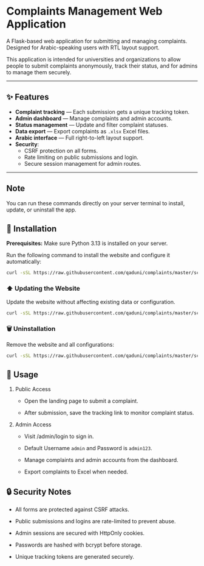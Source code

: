 # Complaints Management Web Application

A Flask-based web application for submitting and managing complaints.  
Designed for Arabic-speaking users with RTL layout support.  

This application is intended for universities and organizations to allow people to submit complaints anonymously, track their status, and for admins to manage them securely.

---

## ✨ Features

- **Complaint tracking** — Each submission gets a unique tracking token.
- **Admin dashboard** — Manage complaints and admin accounts.
- **Status management** — Update and filter complaint statuses.
- **Data export** — Export complaints as `.xlsx` Excel files.
- **Arabic interface** — Full right-to-left layout support.
- **Security**:
  - CSRF protection on all forms.
  - Rate limiting on public submissions and login.
  - Secure session management for admin routes.

---

## Note

You can run these commands directly on your server terminal to install, update, or uninstall the app.

## 🚀 Installation

**Prerequisites:** Make sure Python 3.13 is installed on your server.

Run the following command to install the website and configure it automatically:

```bash
curl -sSL https://raw.githubusercontent.com/qaduni/complaints/master/scripts/deploy_app.sh | sudo bash -s -- <domain or subdomain>
```

### ⬆️ Updating the Website

Update the website without affecting existing data or configuration.

```bash
curl -sSL https://raw.githubusercontent.com/qaduni/complaints/master/scripts/update_app.sh | sudo bash
```

### 🗑 Uninstallation

Remove the website and all configurations:

```bash
curl -sSL https://raw.githubusercontent.com/qaduni/complaints/master/scripts/uninstall_app.sh | sudo bash
```

## 📖 Usage

1. Public Access

    - Open the landing page to submit a complaint.

    - After submission, save the tracking link to monitor complaint status.

2. Admin Access

    - Visit /admin/login to sign in.

    - Default Username `admin` and Password is `admin123`.

    - Manage complaints and admin accounts from the dashboard.

    - Export complaints to Excel when needed.

## 🔒 Security Notes

- All forms are protected against CSRF attacks.

- Public submissions and logins are rate-limited to prevent abuse.

- Admin sessions are secured with HttpOnly cookies.

- Passwords are hashed with bcrypt before storage.

- Unique tracking tokens are generated securely.
